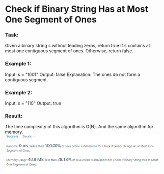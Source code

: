 # Check if Binary String Has at Most One Segment of Ones

### Task: 

Given a binary string s without leading zeros, return true if s contains at most one contiguous segment 
of ones. Otherwise, return false.

### Example 1:

Input: s = "1001"
Output: false
Explanation: The ones do not form a contiguous segment.

### Example 2:

Input: s = "110"
Output: true

### Result: 

The time complexity of this algorithm is O(N). And the same algorithm for memory.
![img.png](img.png)